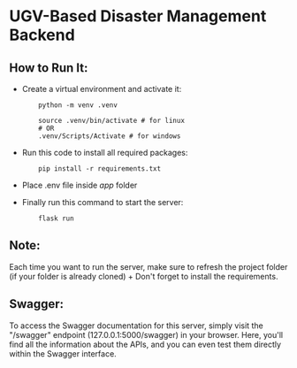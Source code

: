 # UGV-Based Disaster Management Backend

## How to Run It:

- Create a virtual environment and activate it:
    ```
        python -m venv .venv
    ```
    ``` 
        source .venv/bin/activate # for linux
        # OR
        .venv/Scripts/Activate # for windows
    ```

- Run this code to install all required packages:
    ```
        pip install -r requirements.txt
    ```

- Place .env file inside _app_ folder

- Finally run this command to start the server:

    ```
        flask run
    ```

## Note:
Each time you want to run the server, make sure to refresh the project folder (if your folder is already cloned) + Don't forget to install the requirements. 

## Swagger:
To access the Swagger documentation for this server, simply visit the "/swagger" endpoint (127.0.0.1:5000/swagger) in your browser. Here, you'll find all the information about the APIs, and you can even test them directly within the Swagger interface.